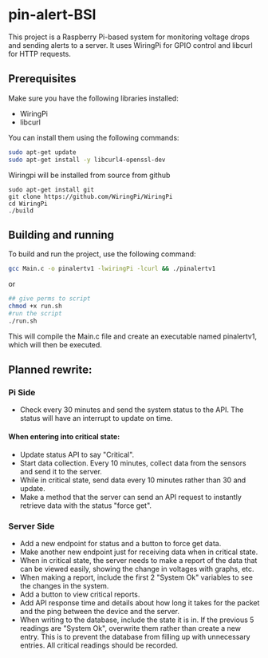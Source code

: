 # pin-alert-BSI

This project is a Raspberry Pi-based system for monitoring voltage drops and sending alerts to a server. It uses WiringPi for GPIO control and libcurl for HTTP requests.

## Prerequisites

Make sure you have the following libraries installed:

- WiringPi
- libcurl

You can install them using the following commands:

```sh
sudo apt-get update
sudo apt-get install -y libcurl4-openssl-dev
```
Wiringpi will be installed from source from github
```ssh
sudo apt-get install git
git clone https://github.com/WiringPi/WiringPi
cd WiringPi
./build
```

## Building and running

To build and run the project, use the following command:  

```sh
gcc Main.c -o pinalertv1 -lwiringPi -lcurl && ./pinalertv1
```
or 

```sh
## give perms to script
chmod +x run.sh
#run the script
./run.sh
```

This will compile the Main.c file and create an executable named pinalertv1, which will then be executed.


## Planned rewrite: 

### Pi Side

- Check every 30 minutes and send the system status to the API. The status will have an interrupt to update on time.

#### When entering into critical state:
- Update status API to say "Critical".
- Start data collection. Every 10 minutes, collect data from the sensors and send it to the server.
- While in critical state, send data every 10 minutes rather than 30 and update.
- Make a method that the server can send an API request to instantly retrieve data with the status "force get".

### Server Side

- Add a new endpoint for status and a button to force get data.
- Make another new endpoint just for receiving data when in critical state.
- When in critical state, the server needs to make a report of the data that can be viewed easily, showing the change in voltages with graphs, etc.
- When making a report, include the first 2 "System Ok" variables to see the changes in the system.
- Add a button to view critical reports.
- Add API response time and details about how long it takes for the packet and the ping between the device and the server.
- When writing to the database, include the state it is in. If the previous 5 readings are "System Ok", overwrite them rather than create a new entry. This is to prevent the database from filling up with unnecessary entries. All critical readings should be recorded.